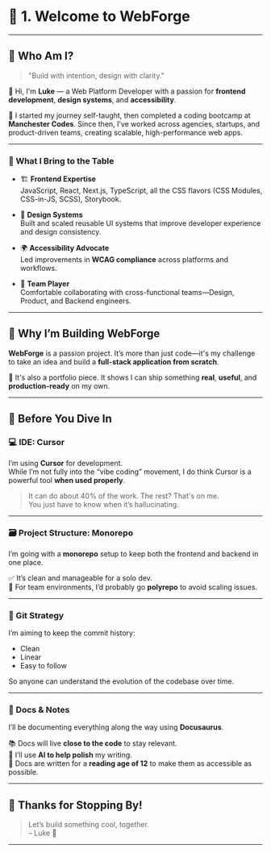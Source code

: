 # 📘 1. Welcome to WebForge

---

## 👤 Who Am I?

> "Build with intention, design with clarity."

👋 Hi, I'm **Luke** — a Web Platform Developer with a passion for **frontend development**, **design systems**, and **accessibility**.

🧭 I started my journey self-taught, then completed a coding bootcamp at **Manchester Codes**. Since then, I’ve worked across agencies, startups, and product-driven teams, creating scalable, high-performance web apps.

---

### 🧰 What I Bring to the Table

- 🏗 **Frontend Expertise**  
  JavaScript, React, Next.js, TypeScript, all the CSS flavors (CSS Modules, CSS-in-JS, SCSS), Storybook.

- 🎨 **Design Systems**  
  Built and scaled reusable UI systems that improve developer experience and design consistency.

- 🌍 **Accessibility Advocate**  
  Led improvements in **WCAG compliance** across platforms and workflows.

- 🤝 **Team Player**  
  Comfortable collaborating with cross-functional teams—Design, Product, and Backend engineers.

---

## 🚀 Why I’m Building WebForge

**WebForge** is a passion project. It’s more than just code—it's my challenge to take an idea and build a **full-stack application from scratch**.

💼 It's also a portfolio piece. It shows I can ship something **real**, **useful**, and **production-ready** on my own.

---

## 🧭 Before You Dive In

### 💻 IDE: Cursor
I’m using **Cursor** for development.  
While I’m not fully into the “vibe coding” movement, I do think Cursor is a powerful tool **when used properly**.

> It can do about 40% of the work. The rest? That's on me.  
> You just have to know when it’s hallucinating.

---

### 🗃️ Project Structure: Monorepo
I’m going with a **monorepo** setup to keep both the frontend and backend in one place.

✅ It’s clean and manageable for a solo dev.  
🚫 For team environments, I’d probably go **polyrepo** to avoid scaling issues.

---

### 📜 Git Strategy
I’m aiming to keep the commit history:
- Clean
- Linear
- Easy to follow

So anyone can understand the evolution of the codebase over time.

---

### 📝 Docs & Notes
I’ll be documenting everything along the way using **Docusaurus**.

📚 Docs will live **close to the code** to stay relevant.  
🧠 I’ll use **AI to help polish** my writing.  
👶 Docs are written for a **reading age of 12** to make them as accessible as possible.

---

## 🙏 Thanks for Stopping By!

> Let’s build something cool, together.  
> – Luke 🚀

---

